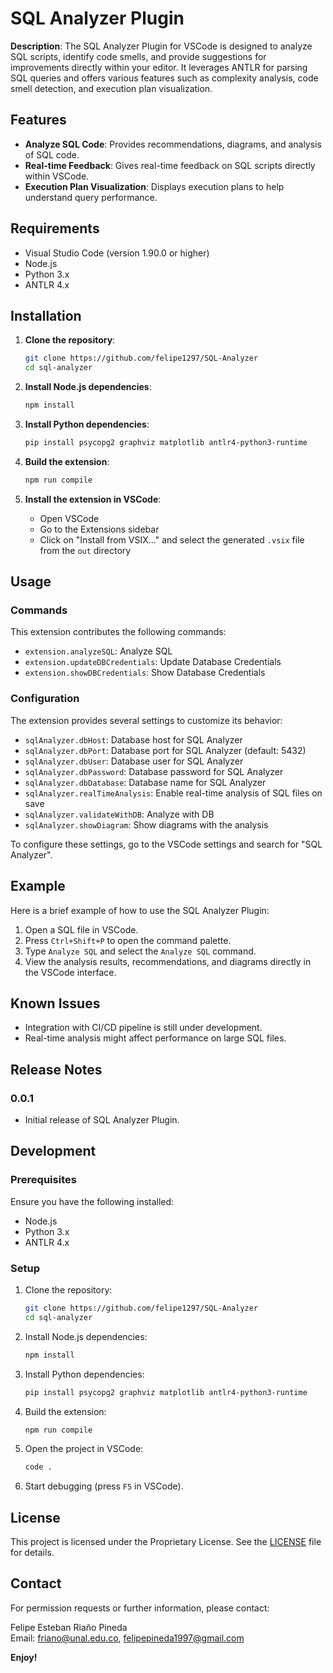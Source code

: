 # SQL Analyzer Plugin

**Description**:
The SQL Analyzer Plugin for VSCode is designed to analyze SQL scripts, identify code smells, and provide suggestions for improvements directly within your editor. It leverages ANTLR for parsing SQL queries and offers various features such as complexity analysis, code smell detection, and execution plan visualization.

## Features

- **Analyze SQL Code**: Provides recommendations, diagrams, and analysis of SQL code.
- **Real-time Feedback**: Gives real-time feedback on SQL scripts directly within VSCode.
- **Execution Plan Visualization**: Displays execution plans to help understand query performance.

## Requirements

- Visual Studio Code (version 1.90.0 or higher)
- Node.js
- Python 3.x
- ANTLR 4.x

## Installation

1. **Clone the repository**:
    ```bash
    git clone https://github.com/felipe1297/SQL-Analyzer
    cd sql-analyzer
    ```

2. **Install Node.js dependencies**:
    ```bash
    npm install
    ```

3. **Install Python dependencies**:
    ```bash
    pip install psycopg2 graphviz matplotlib antlr4-python3-runtime
    ```

4. **Build the extension**:
    ```bash
    npm run compile
    ```

5. **Install the extension in VSCode**:
    - Open VSCode
    - Go to the Extensions sidebar
    - Click on "Install from VSIX..." and select the generated `.vsix` file from the `out` directory

## Usage

### Commands

This extension contributes the following commands:

- `extension.analyzeSQL`: Analyze SQL
- `extension.updateDBCredentials`: Update Database Credentials
- `extension.showDBCredentials`: Show Database Credentials

### Configuration

The extension provides several settings to customize its behavior:

- `sqlAnalyzer.dbHost`: Database host for SQL Analyzer
- `sqlAnalyzer.dbPort`: Database port for SQL Analyzer (default: 5432)
- `sqlAnalyzer.dbUser`: Database user for SQL Analyzer
- `sqlAnalyzer.dbPassword`: Database password for SQL Analyzer
- `sqlAnalyzer.dbDatabase`: Database name for SQL Analyzer
- `sqlAnalyzer.realTimeAnalysis`: Enable real-time analysis of SQL files on save
- `sqlAnalyzer.validateWithDB`: Analyze with DB
- `sqlAnalyzer.showDiagram`: Show diagrams with the analysis

To configure these settings, go to the VSCode settings and search for "SQL Analyzer".

## Example

Here is a brief example of how to use the SQL Analyzer Plugin:

1. Open a SQL file in VSCode.
2. Press `Ctrl+Shift+P` to open the command palette.
3. Type `Analyze SQL` and select the `Analyze SQL` command.
4. View the analysis results, recommendations, and diagrams directly in the VSCode interface.

## Known Issues

- Integration with CI/CD pipeline is still under development.
- Real-time analysis might affect performance on large SQL files.

## Release Notes

### 0.0.1

- Initial release of SQL Analyzer Plugin.

## Development

### Prerequisites

Ensure you have the following installed:

- Node.js
- Python 3.x
- ANTLR 4.x

### Setup

1. Clone the repository:
    ```bash
    git clone https://github.com/felipe1297/SQL-Analyzer
    cd sql-analyzer
    ```

2. Install Node.js dependencies:
    ```bash
    npm install
    ```

3. Install Python dependencies:
    ```bash
    pip install psycopg2 graphviz matplotlib antlr4-python3-runtime
    ```

4. Build the extension:
    ```bash
    npm run compile
    ```

5. Open the project in VSCode:
    ```bash
    code .
    ```

6. Start debugging (press `F5` in VSCode).

## License

This project is licensed under the Proprietary License. See the [LICENSE](LICENSE) file for details.

## Contact

For permission requests or further information, please contact:

Felipe Esteban Riaño Pineda  
Email: [friano@unal.edu.co](mailto:friano@unal.edu.co), [felipepineda1997@gmail.com](mailto:felipepineda1997@gmail.com)

**Enjoy!**
